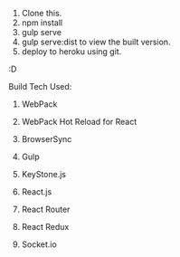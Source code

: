 1. Clone this.
2. npm install
3. gulp serve
4. gulp serve:dist to view the built version.
5. deploy to heroku using git.

:D 

Build Tech Used:
1. WebPack
2. WebPack Hot Reload for React
3. BrowserSync
4. Gulp

5. KeyStone.js
6. React.js
7. React Router
8. React Redux
9. Socket.io

